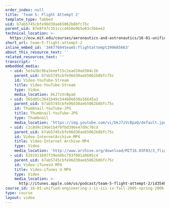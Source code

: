 ```yaml
---
order_index: null
title: 'Team 5: Flight Attempt 2'
template_type: Tabbed
uid: b7ab5745cbfe96d30aeb5062b8bfc75c
parent_uid: 87e8f47c351cccd450e9b5e03c5bbee2
technical_location: >-
  https://ocw.mit.edu/courses/aeronautics-and-astronautics/16-01-unified-engineering-i-ii-iii-iv-fall-2005-spring-2006/systems-labs-04/team-5-flight-attempt-2
short_url: team-5-flight-attempt-2
inline_embed_id: '34677694team5:flightattempt299685663'
about_this_resource_text: ''
related_resources_text: ''
transcript: ''
embedded_media:
  - uid: 5e3a3bc9ba3eeef15c2ead10ad384c2b
    parent_uid: b7ab5745cbfe96d30aeb5062b8bfc75c
    id: Video-YouTube-Stream
    title: Video-YouTube-Stream
    type: Video
    media_location: bkJ7zVcBpaQ
  - uid: 365d05c3641b49c544086038a16645a2
    parent_uid: b7ab5745cbfe96d30aeb5062b8bfc75c
    id: Thumbnail-YouTube-JPG
    title: Thumbnail-YouTube-JPG
    type: Thumbnail
    media_location: 'https://img.youtube.com/vi/bkJ7zVcBpaQ/default.jpg'
  - uid: c1c8d9c19de1b479fbd396e47d9c78cd
    parent_uid: b7ab5745cbfe96d30aeb5062b8bfc75c
    id: Video-InternetArchive-MP4
    title: Video-Internet Archive-MP4
    type: Video
    media_location: 'http://www.archive.org/download/MIT16.03F03/3_flight_2-220k.mp4'
  - uid: 6291911697f39ed4bc793f001a9685c4
    parent_uid: b7ab5745cbfe96d30aeb5062b8bfc75c
    id: Video-iTunesU-MP4
    title: Video-iTunes U-MP4
    type: Video
    media_location: >-
      http://itunes.apple.com/us/podcast/team-5-flight-attempt-2/id354868963?i=80690327
course_id: 16-01-unified-engineering-i-ii-iii-iv-fall-2005-spring-2006
type: course
layout: video
---
```

